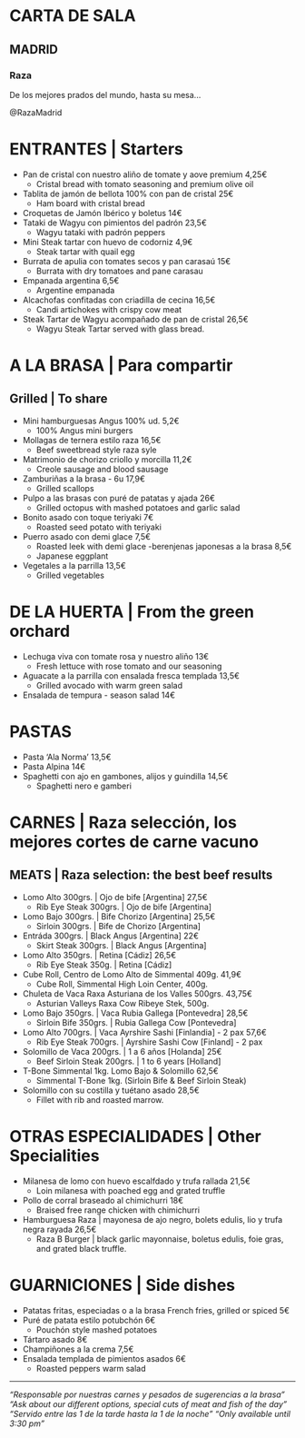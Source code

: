 # CARTA DE SALA

## MADRID
### Raza
De los mejores prados del mundo, hasta su mesa...

@RazaMadrid

# ENTRANTES | Starters
- Pan de cristal con nuestro aliño de tomate y aove premium 4,25€
  - Cristal bread with tomato seasoning and premium olive oil
- Tablita de jamón de bellota 100% con pan de cristal 25€
  - Ham board with cristal bread
- Croquetas de Jamón Ibérico y boletus 14€
- Tataki de Wagyu con pimientos del padrón 23,5€
  - Wagyu tataki with padrón peppers
- Mini Steak tartar con huevo de codorniz 4,9€
  - Steak tartar with quail egg
- Burrata de apulia con tomates secos y pan carasaú 15€
  - Burrata with dry tomatoes and pane carasau
- Empanada argentina 6,5€
  - Argentine empanada
- Alcachofas confitadas con criadilla de cecina 16,5€
  - Candi artichokes with crispy cow meat
- Steak Tartar de Wagyu acompañado de pan de cristal 26,5€
  - Wagyu Steak Tartar served with glass bread.

# A LA BRASA | Para compartir
## Grilled | To share
- Mini hamburguesas Angus 100% ud. 5,2€
  - 100% Angus mini burgers
- Mollagas de ternera estilo raza 16,5€
  - Beef sweetbread style raza syle
- Matrimonio de chorizo criollo y morcilla 11,2€
  - Creole sausage and blood sausage
- Zamburiñas a la brasa - 6u 17,9€
  - Grilled scallops
- Pulpo a las brasas con puré de patatas y ajada 26€
  - Grilled octopus with mashed potatoes and garlic salad
- Bonito asado con toque teriyaki 7€
  - Roasted seed potato with teriyaki
- Puerro asado con demi glace 7,5€
  - Roasted leek with demi glace
-berenjenas japonesas a la brasa 8,5€
  - Japanese eggplant
- Vegetales a la parrilla 13,5€
  - Grilled vegetables

# DE LA HUERTA | From the green orchard
- Lechuga viva con tomate rosa y nuestro aliño 13€
  - Fresh lettuce with rose tomato and our seasoning
- Aguacate a la parrilla con ensalada fresca templada 13,5€
  - Grilled avocado with warm green salad
- Ensalada de tempura - season salad 14€

# PASTAS
- Pasta ‘Ala Norma’ 13,5€
- Pasta Alpina 14€
- Spaghetti con ajo en gambones, alijos y guindilla 14,5€
  - Spaghetti nero e gamberi

# CARNES | Raza selección, los mejores cortes de carne vacuno
## MEATS | Raza selection: the best beef results
- Lomo Alto 300grs. | Ojo de bife [Argentina] 27,5€
  - Rib Eye Steak 300grs. | Ojo de bife [Argentina]
- Lomo Bajo 300grs. | Bife Chorizo [Argentina] 25,5€
  - Sirloin 300grs. | Bife de Chorizo [Argentina]
- Entráda 300grs. | Black Angus [Argentina] 22€
  - Skirt Steak 300grs. | Black Angus [Argentina]
- Lomo Alto 350grs. | Retina [Cádiz] 26,5€
  - Rib Eye Steak 350g. | Retina [Cádiz]
- Cube Roll, Centro de Lomo Alto de Simmental 409g. 41,9€
  - Cube Roll, Simmental High Loin Center, 400g.
- Chuleta de Vaca Raxa Asturiana de los Valles 500grs. 43,75€
  - Asturian Valleys Raxa Cow Ribeye Stek, 500g.
- Lomo Bajo 350grs. | Vaca Rubia Gallega [Pontevedra] 28,5€
  - Sirloin Bife 350grs. | Rubia Gallega Cow [Pontevedra]
- Lomo Alto 700grs. | Vaca Ayrshire Sashi [Finlandia] - 2 pax 57,6€
  - Rib Eye Steak 700grs. | Ayrshire Sashi Cow [Finland] - 2 pax
- Solomillo de Vaca 200grs. | 1 a 6 años [Holanda] 25€
  - Beef Sirloin Steak 200grs. | 1 to 6 years [Holland]
- T-Bone Simmental 1kg. Lomo Bajo & Solomillo 62,5€
  - Simmental T-Bone 1kg. (Sirloin Bife & Beef Sirloin Steak)
- Solomillo con su costilla y tuétano asado 28,5€
  - Fillet with rib and roasted marrow.

# OTRAS ESPECIALIDADES | Other Specialities
- Milanesa de lomo con huevo escalfdado y trufa rallada 21,5€
  - Loin milanesa with poached egg and grated truffle
- Pollo de corral braseado al chimichurri 18€
  - Braised free range chicken with chimichurri
- Hamburguesa Raza | mayonesa de ajo negro, bolets edulis, lio y trufa negra rayada 26,5€
  - Raza B Burger | black garlic mayonnaise, boletus edulis, foie gras, and grated black truffle.

# GUARNICIONES | Side dishes
- Patatas fritas, especiadas o a la brasa French fries, grilled or spiced 5€
- Puré de patata estilo potubchón 6€
  - Pouchón style mashed potatoes
- Tártaro asado 8€
- Champiñones a la crema 7,5€
- Ensalada templada de pimientos asados 6€
  - Roasted peppers warm salad

---

*“Responsable por nuestras carnes y pesados de sugerencias a la brasa”*
*“Ask about our different options, special cuts of meat and fish of the day”*
*“Servido entre las 1 de la tarde hasta la 1 de la noche”*
*“Only available until 3:30 pm”*